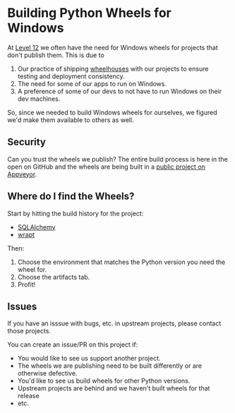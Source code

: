 Building Python Wheels for Windows
==================================

At [Level 12][level12] we often have the need for Windows wheels for projects that don't publish them.  This
is due to

1. Our practice of shipping [wheelhouses][wheelhouse] with our projects to ensure testing and
deployment consistency.
2. The need for some of our apps to run on Windows.
3. A preference of some of our devs to not have to run Windows on their dev machines.

So, since we needed to build Windows wheels for ourselves, we figured we'd make them available to
others as well.

Security
--------

Can you trust the wheels we publish?  The entire build process is here in the open on GitHub and
the wheels are being built in a [public project on Appveyor][av project].

Where do I find the Wheels?
---------------------------

Start by hitting the build history for the project:

* [SQLAlchemy](https://ci.appveyor.com/project/rsyring/wheel-builder/history?branch=sqlalchemy)
* [wrapt](https://ci.appveyor.com/project/rsyring/wheel-builder/history?branch=wrapt)

Then:

1. Choose the environment that matches the Python version you need the wheel for.
2. Choose the artifacts tab.
3. Profit!

Issues
------

If you have an isssue with bugs, etc. in upstream projects, please contact those projects.

You can create an issue/PR on this project if:

* You would like to see us support another project.
* The wheels we are publishing need to be built differently or are otherwise defective.
* You'd like to see us build wheels for other Python versions.
* Upstream projects are behind and we haven't built wheels for that release
* etc.



[level12]: https://www.level12.io/
[wheelhouse]: https://pypi.python.org/pypi/Wheelhouse
[av project]: https://ci.appveyor.com/project/rsyring/wheel-builder
